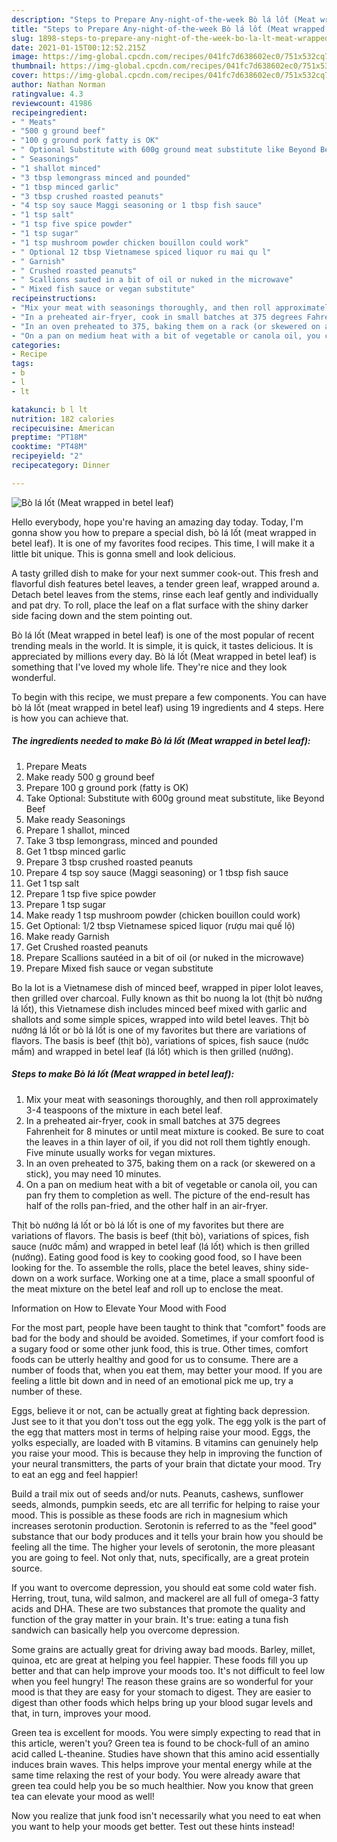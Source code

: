 ```yaml
---
description: "Steps to Prepare Any-night-of-the-week Bò lá lốt (Meat wrapped in betel leaf)"
title: "Steps to Prepare Any-night-of-the-week Bò lá lốt (Meat wrapped in betel leaf)"
slug: 1898-steps-to-prepare-any-night-of-the-week-bo-la-lt-meat-wrapped-in-betel-leaf
date: 2021-01-15T00:12:52.215Z
image: https://img-global.cpcdn.com/recipes/041fc7d638602ec0/751x532cq70/bo-la-lốt-meat-wrapped-in-betel-leaf-recipe-main-photo.jpg
thumbnail: https://img-global.cpcdn.com/recipes/041fc7d638602ec0/751x532cq70/bo-la-lốt-meat-wrapped-in-betel-leaf-recipe-main-photo.jpg
cover: https://img-global.cpcdn.com/recipes/041fc7d638602ec0/751x532cq70/bo-la-lốt-meat-wrapped-in-betel-leaf-recipe-main-photo.jpg
author: Nathan Norman
ratingvalue: 4.3
reviewcount: 41986
recipeingredient:
- " Meats"
- "500 g ground beef"
- "100 g ground pork fatty is OK"
- " Optional Substitute with 600g ground meat substitute like Beyond Beef"
- " Seasonings"
- "1 shallot minced"
- "3 tbsp lemongrass minced and pounded"
- "1 tbsp minced garlic"
- "3 tbsp crushed roasted peanuts"
- "4 tsp soy sauce Maggi seasoning or 1 tbsp fish sauce"
- "1 tsp salt"
- "1 tsp five spice powder"
- "1 tsp sugar"
- "1 tsp mushroom powder chicken bouillon could work"
- " Optional 12 tbsp Vietnamese spiced liquor ru mai qu l"
- " Garnish"
- " Crushed roasted peanuts"
- " Scallions sauted in a bit of oil or nuked in the microwave"
- " Mixed fish sauce or vegan substitute"
recipeinstructions:
- "Mix your meat with seasonings thoroughly, and then roll approximately 3-4 teaspoons of the mixture in each betel leaf."
- "In a preheated air-fryer, cook in small batches at 375 degrees Fahrenheit for 8 minutes or until meat mixture is cooked. Be sure to coat the leaves in a thin layer of oil, if you did not roll them tightly enough. Five minute usually works for vegan mixtures."
- "In an oven preheated to 375, baking them on a rack (or skewered on a stick), you may need 10 minutes."
- "On a pan on medium heat with a bit of vegetable or canola oil, you can pan fry them to completion as well. The picture of the end-result has half of the rolls pan-fried, and the other half in an air-fryer."
categories:
- Recipe
tags:
- b
- l
- lt

katakunci: b l lt 
nutrition: 182 calories
recipecuisine: American
preptime: "PT18M"
cooktime: "PT48M"
recipeyield: "2"
recipecategory: Dinner

---
```



![Bò lá lốt (Meat wrapped in betel leaf)](https://img-global.cpcdn.com/recipes/041fc7d638602ec0/751x532cq70/bo-la-lốt-meat-wrapped-in-betel-leaf-recipe-main-photo.jpg)

Hello everybody, hope you're having an amazing day today. Today, I'm gonna show you how to prepare a special dish, bò lá lốt (meat wrapped in betel leaf). It is one of my favorites food recipes. This time, I will make it a little bit unique. This is gonna smell and look delicious.

A tasty grilled dish to make for your next summer cook-out. This fresh and flavorful dish features betel leaves, a tender green leaf, wrapped around a. Detach betel leaves from the stems, rinse each leaf gently and individually and pat dry. To roll, place the leaf on a flat surface with the shiny darker side facing down and the stem pointing out.

Bò lá lốt (Meat wrapped in betel leaf) is one of the most popular of recent trending meals in the world. It is simple, it is quick, it tastes delicious. It is appreciated by millions every day. Bò lá lốt (Meat wrapped in betel leaf) is something that I've loved my whole life. They're nice and they look wonderful.


To begin with this recipe, we must prepare a few components. You can have bò lá lốt (meat wrapped in betel leaf) using 19 ingredients and 4 steps. Here is how you can achieve that.

<!--inarticleads1-->

##### The ingredients needed to make Bò lá lốt (Meat wrapped in betel leaf):

1. Prepare  Meats
1. Make ready 500 g ground beef
1. Prepare 100 g ground pork (fatty is OK)
1. Take  Optional: Substitute with 600g ground meat substitute, like Beyond Beef
1. Make ready  Seasonings
1. Prepare 1 shallot, minced
1. Take 3 tbsp lemongrass, minced and pounded
1. Get 1 tbsp minced garlic
1. Prepare 3 tbsp crushed roasted peanuts
1. Prepare 4 tsp soy sauce (Maggi seasoning) or 1 tbsp fish sauce
1. Get 1 tsp salt
1. Prepare 1 tsp five spice powder
1. Prepare 1 tsp sugar
1. Make ready 1 tsp mushroom powder (chicken bouillon could work)
1. Get  Optional: 1/2 tbsp Vietnamese spiced liquor (rượu mai quế lộ)
1. Make ready  Garnish
1. Get  Crushed roasted peanuts
1. Prepare  Scallions sautéed in a bit of oil (or nuked in the microwave)
1. Prepare  Mixed fish sauce or vegan substitute


Bo la lot is a Vietnamese dish of minced beef, wrapped in piper lolot leaves, then grilled over charcoal. Fully known as thit bo nuong la lot (thịt bò nướng lá lốt), this Vietnamese dish includes minced beef mixed with garlic and shallots and some simple spices, wrapped into wild betel leaves. Thịt bò nướng lá lốt or bò lá lốt is one of my favorites but there are variations of flavors. The basis is beef (thịt bò), variations of spices, fish sauce (nước mấm) and wrapped in betel leaf (lá lốt) which is then grilled (nướng). 

<!--inarticleads2-->

##### Steps to make Bò lá lốt (Meat wrapped in betel leaf):

1. Mix your meat with seasonings thoroughly, and then roll approximately 3-4 teaspoons of the mixture in each betel leaf.
1. In a preheated air-fryer, cook in small batches at 375 degrees Fahrenheit for 8 minutes or until meat mixture is cooked. Be sure to coat the leaves in a thin layer of oil, if you did not roll them tightly enough. Five minute usually works for vegan mixtures.
1. In an oven preheated to 375, baking them on a rack (or skewered on a stick), you may need 10 minutes.
1. On a pan on medium heat with a bit of vegetable or canola oil, you can pan fry them to completion as well. The picture of the end-result has half of the rolls pan-fried, and the other half in an air-fryer.


Thịt bò nướng lá lốt or bò lá lốt is one of my favorites but there are variations of flavors. The basis is beef (thịt bò), variations of spices, fish sauce (nước mấm) and wrapped in betel leaf (lá lốt) which is then grilled (nướng). Eating good food is key to cooking good food, so I have been looking for the. To assemble the rolls, place the betel leaves, shiny side-down on a work surface. Working one at a time, place a small spoonful of the meat mixture on the betel leaf and roll up to enclose the meat. 

Information on How to Elevate Your Mood with Food


For the most part, people have been taught to think that "comfort" foods are bad for the body and should be avoided. Sometimes, if your comfort food is a sugary food or some other junk food, this is true. Other times, comfort foods can be utterly healthy and good for us to consume. There are a number of foods that, when you eat them, may better your mood. If you are feeling a little bit down and in need of an emotional pick me up, try a number of these.

Eggs, believe it or not, can be actually great at fighting back depression. Just see to it that you don't toss out the egg yolk. The egg yolk is the part of the egg that matters most in terms of helping raise your mood. Eggs, the yolks especially, are loaded with B vitamins. B vitamins can genuinely help you raise your mood. This is because they help in improving the function of your neural transmitters, the parts of your brain that dictate your mood. Try to eat an egg and feel happier!

Build a trail mix out of seeds and/or nuts. Peanuts, cashews, sunflower seeds, almonds, pumpkin seeds, etc are all terrific for helping to raise your mood. This is possible as these foods are rich in magnesium which increases serotonin production. Serotonin is referred to as the "feel good" substance that our body produces and it tells your brain how you should be feeling all the time. The higher your levels of serotonin, the more pleasant you are going to feel. Not only that, nuts, specifically, are a great protein source.

If you want to overcome depression, you should eat some cold water fish. Herring, trout, tuna, wild salmon, and mackerel are all full of omega-3 fatty acids and DHA. These are two substances that promote the quality and function of the gray matter in your brain. It's true: eating a tuna fish sandwich can basically help you overcome depression. 

Some grains are actually great for driving away bad moods. Barley, millet, quinoa, etc are great at helping you feel happier. These foods fill you up better and that can help improve your moods too. It's not difficult to feel low when you feel hungry! The reason these grains are so wonderful for your mood is that they are easy for your stomach to digest. They are easier to digest than other foods which helps bring up your blood sugar levels and that, in turn, improves your mood.

Green tea is excellent for moods. You were simply expecting to read that in this article, weren't you? Green tea is found to be chock-full of an amino acid called L-theanine. Studies have shown that this amino acid essentially induces brain waves. This helps improve your mental energy while at the same time relaxing the rest of your body. You were already aware that green tea could help you be so much healthier. Now you know that green tea can elevate your mood as well!

Now you realize that junk food isn't necessarily what you need to eat when you want to help your moods get better. Test out  these hints  instead!

